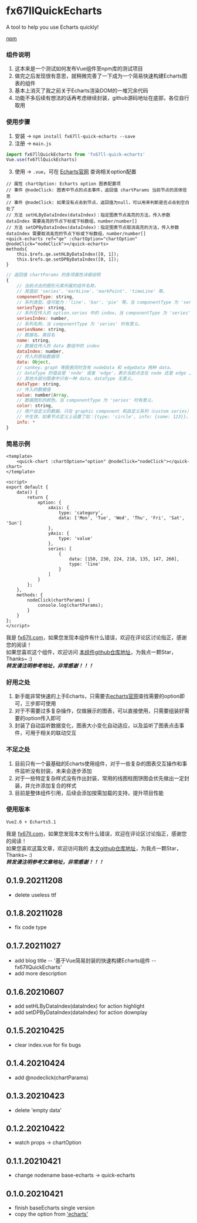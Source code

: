 # fx67llQuickEcharts
A tool to help you use Echarts quickly!  

[npm](https://www.npmjs.com/package/fx67ll-quick-echarts "npm")  

### 组件说明
1. 这本来是一个测试如何发布Vue组件至npm库的测试项目  
2. 做完之后发现很有意思，就稍微完善了一下成为一个简易快速构建Echarts图表的组件  
3. 基本上消灭了我之前关于Echarts渲染DOM的一堆冗余代码  
4. 功能不多后续有想法的话再考虑继续封装，github源码地址在底部，各位自行取用

### 使用步骤
1. 安装 -> `npm install fx67ll-quick-echarts --save`
2. 注册 -> `main.js`
```JavaScript
import fx67llQuickEcharts from 'fx67ll-quick-echarts'
Vue.use(fx67llQuickEcharts)
```
3. 使用 -> `.vue`，可在 [Echarts官网](https://echarts.apache.org/examples/zh/index.html) 查询相关option配置
```
// 属性 chartOption: Echarts option 图表配置项
// 事件 @nodeClick: 图表中节点的点击事件，返回值 chartParams 当前节点的具体信息
// 事件 @nodeClick: 如果没有点击到节点，返回值为null，可以用来判断是否点击到空白处了
// 方法 setHLByDataIndex(dataIndex)：指定图表节点高亮的方法，传入参数 dataIndex 需要高亮的节点下标或下标数组，number/number[]
// 方法 setDPByDataIndex(dataIndex)：指定图表节点取消高亮的方法，传入参数 dataIndex 需要取消高亮的节点下标或下标数组，number/number[]
<quick-echarts ref="qe" :chartOption="chartOption" @nodeClick="nodeClick"></quick-echarts>
methods{
	this.$refs.qe.setHLByDataIndex([0, 1]);
	this.$refs.qe.setDPByDataIndex([0, 1]);
}
```
```JavaScript
// 返回值 chartParams 的各项属性详细说明
{
    // 当前点击的图形元素所属的组件名称，
    // 其值如 'series'、'markLine'、'markPoint'、'timeLine' 等。
    componentType: string,
    // 系列类型。值可能为：'line'、'bar'、'pie' 等。当 componentType 为 'series' 时有意义。
    seriesType: string,
    // 系列在传入的 option.series 中的 index。当 componentType 为 'series' 时有意义。
    seriesIndex: number,
    // 系列名称。当 componentType 为 'series' 时有意义。
    seriesName: string,
    // 数据名，类目名
    name: string,
    // 数据在传入的 data 数组中的 index
    dataIndex: number,
    // 传入的原始数据项
    data: Object,
    // sankey、graph 等图表同时含有 nodeData 和 edgeData 两种 data，
    // dataType 的值会是 'node' 或者 'edge'，表示当前点击在 node 还是 edge 上。
    // 其他大部分图表中只有一种 data，dataType 无意义。
    dataType: string,
    // 传入的数据值
    value: number|Array,
    // 数据图形的颜色。当 componentType 为 'series' 时有意义。
    color: string,
    // 用户自定义的数据。只在 graphic component 和自定义系列（custom series）
    // 中生效，如果节点定义上设置了如：{type: 'circle', info: {some: 123}}。
    info: *
}
```

### 简易示例
```Vue
<template>
	<quick-chart :chartOption="option" @nodeClick="nodeClick"></quick-chart>
</template>

<script>
export default {
	data() {
		return {
			option: {
				xAxis: {
					type: 'category',
					data: ['Mon', 'Tue', 'Wed', 'Thu', 'Fri', 'Sat', 'Sun']
				},
				yAxis: {
					type: 'value'
				},
				series: [
					{
						data: [150, 230, 224, 218, 135, 147, 260],
						type: 'line'
					}
				]
			}
		};
	},
	methods: {
		nodeClick(chartParams) {
			console.log(chartParams);
		}
	}
};
</script>
```

我是 [fx67ll.com](https://fx67ll.com)，如果您发现本组件有什么错误，欢迎在评论区讨论指正，感谢您的阅读！  
如果您喜欢这个组件，欢迎访问 [本组件github仓库地址](https://github.com/fx67ll/fx67llQuickEcharts)，为我点一颗Star，Thanks~ :)  
***转发请注明参考地址，非常感谢！！！***


### 好用之处
1. 新手能非常快速的上手Echarts，只需要去[echarts官网](https://echarts.apache.org/examples/zh/index.html)查找需要的option即可，三步即可使用
2. 对于不需要过多复杂操作，仅做展示的图表，可以直接使用，只需要组装好需要的option传入即可
3. 封装了自动监听数据变化，图表大小变化自动适应，以及监听了图表点击事件，可用于相关的联动交互

### 不足之处
1. 目前只有一个最基础的Echarts使用组件，对于一些复杂的图表交互操作和事件监听没有封装，未来会逐步添加
2. 对于一些特定复杂样式没有作出封装，常用的线图柱图饼图会优先做出一定封装，并允许添加复合的样式
3. 目前是整体组件引用，后续会添加按需加载的支持，提升项目性能

### 使用版本
`Vue2.6 + Echarts5.1`

我是 [fx67ll.com](https://fx67ll.com)，如果您发现本文有什么错误，欢迎在评论区讨论指正，感谢您的阅读！  
如果您喜欢这篇文章，欢迎访问我的 [本文github仓库地址](https://github.com/fx67ll/fx67llQuickEcharts)，为我点一颗Star，Thanks~ :)  
***转发请注明参考文章地址，非常感谢！！！***

## 0.1.9.20211208
* delete useless ttf  

## 0.1.8.20211028
* fix code type

## 0.1.7.20211027
* add blog title -- '基于Vue简易封装的快速构建Echarts组件 -- fx67llQuickEcharts'  
* add more description  

## 0.1.6.20210607
* add setHLByDataIndex(dataIndex) for action highlight
* add setDPByDataIndex(dataIndex) for action downplay

## 0.1.5.20210425
* clear index.vue for fix bugs

## 0.1.4.20210424
* add @nodeclick(chartParams)

## 0.1.3.20210423
* delete 'empty data'

## 0.1.2.20210422
* watch props -> chartOption

## 0.1.1.20210421
* change nodename base-echarts -> quick-echarts

## 0.1.0.20210421
* finish baseEcharts single version
* copy the option from ['echarts'](https://echarts.apache.org/zh/index.html "echarts")

